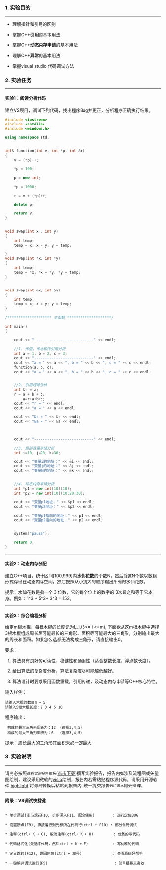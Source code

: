 ### 1. 实验目的

---

* 理解指针和引用的区别

* 掌握C++**引用**的基本用法

* 掌握C++**动态内存申请**的基本用法

* 理解C++**异常**的基本用法

* 掌握visual studio 代码调试方法



### 2. 实验任务

---

#### 实验1：阅读分析代码

建立VS项目，调试下列代码，找出程序Bug并更正，分析程序正确执行结果。

```C++
#include <iostream>
#include <cstdlib>
#include <windows.h>

using namespace std;


int& function(int v, int *p, int &r)
{
	v = (*p)++;

	*p = 100;

	p = new int;

	*p = 1000;

	r = v + (*p)++;

	delete p;

	return v;
}


void swap(int x , int y)
{
	int temp;
	temp = x; x = y; y = temp;

}
void swap(int *x, int *y)
{
	int temp;
	temp = *x; *x = *y; *y = temp;
}


void swap(int &x, int &y)
{
	int temp;
	temp = x; x = y; y = temp;
}

/******************** 主函数 ********************/

int main()
{

	cout << "---------------------------" << endl;

	//1. 传值，传址和传引用分析
	int a = 1, b = 2, c = 3;
	cout << "---------------------------" << endl;
	cout << "a = " << a << ", b = " << b << ", c = " << c << endl;
	function(a, b, c);
	cout << "a = " << a << ", b = " << b << ", c = " << c << endl;


	//2. 引用规律分析
	int &r = a;
	r = a + b + c;
        a=r+a+b+c;
	cout << "r = " << endl;
	cout << "a = " << a << endl;

	cout << "&r = " << &r << endl;
	cout << "&a = " << &a << endl;



	cout << "---------------------------" << endl;

	//3. 局部变量存储分析
	int i=10, j=20, k=30;

	cout << "变量i的地址：" << &i << endl;
	cout << "变量j的地址：" << &j << endl;
	cout << "变量k的地址：" << &k << endl;


	//4. 动态内存申请分析
	int *p1 = new int[10](10);
	int *p2 = new int[10](10,20,30);

	cout << "变量p1地址：" << &p1 << endl;
	cout << "变量p2地址：" << &p2 << endl;

	cout << "变量p1指向的地址：" << p1 << endl;
	cout << "变量p2指向的地址：" << p2 << endl;


	system("pause");
	
	return 0;
}
```

---

#### 实验2：动态内存分配

建立C++项目，统计区间[100,999]内**水仙花数**的个数N，然后将这N个数以数组形式存储在动态内存空间，然后按照从小到大的顺序输出所有的水仙花数。

提示：水仙花数是指一个 3 位数，它的每个位上的数字的 3次幂之和等于它本身。例如：1^3 + 5^3+ 3^3 = 153。

---

#### 实验3：综合编程分析

给定m根木棍，每根木棍的长度记为L_i,(3<= i <=m), 下面欲从这m根木棍中选择3根木棍组成周长尽可能最长的三角形、面积尽可能最大的三角形，分别输出最大的周长和面积。如果怎么选都无法构成三角形，请直接输出0。

要求：

1. 算法具有良好的可读性、稳健性和通用性（适合整数长度，浮点数长度）。

2. 给出算法的复杂度分析，算法复杂度尽可能越低越好。

3. 算法设计时要求采用函数重载，引用传递，及动态内存申请等C++核心特性。

输入样例： 

```
请输入木棍的数目m = 5
请输入5根木棍长度：2 3 4 5 10
```

程序输出：

```
 构成的最大三角形周长为：12 （选择3,4,5）
 构成的最大三角形面积为：6  （选择3,4,5）
```

提示：周长最大的三角形其面积未必一定最大



### 3. 实验说明

---

请务必按照`课程实验报告模板`([点击下载](https://gitee.com/tsingke/OOP_CS2021/raw/master/%E7%AC%AC2%E7%AB%A0%20C++%E5%AF%B9C%E7%9A%84%E6%94%B9%E8%BF%9B%E5%92%8C%E6%89%A9%E5%B1%95/%E9%9D%A2%E5%90%91%E5%AF%B9%E8%B1%A1%E7%A8%8B%E5%BA%8F%E8%AE%BE%E8%AE%A1%E5%AE%9E%E9%AA%8C%E6%8A%A5%E5%91%8A%E6%A8%A1%E6%9D%BF.docx))撰写实验报告，报告内如涉及流程图或矢量图绘制，建议采用微软的[visio](https://pan.baidu.com/s/1L4y1pWXcJjojZlIAQZjPAg)绘制，报告内若需粘贴程序源代码，请采用开源软件 [highlight](http://www.andre-simon.de/zip/highlight-setup-3.53-x64.exe) 将源码转换后粘贴到报告内.  统一提交报告```PDF版本```到云班课。

---

  **附录：VS调试快捷键**

   ```  
   
   * 单步调试(走马观花F10, 步步深入F11, 配合使用)        : 逐行定位BUG
   
   * 设置断点(F9), 直接运行到光标所在代码行(ctrl + F10) : 部分代码调试
   
   * 注释(ctrl+ K + C), 取消注释(ctrl+ K + U)         : 优雅的写代码
   
   * 代码格式化(先选中代码，然后ctrl + K + F)           : 写优雅的代码
   
   * 定义跳转(F12), 跳回原位(ctrl + 减号)              : 查看源码好帮手
   
   * 一键编译调试运行(F5)                              : 简单粗暴又高效                      
   
   ```





